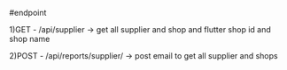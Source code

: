 #endpoint 

1)GET  - /api/supplier -> get all supplier and shop and flutter shop id and shop name

2)POST - /api/reports/supplier/ -> post email to get all supplier and shops
